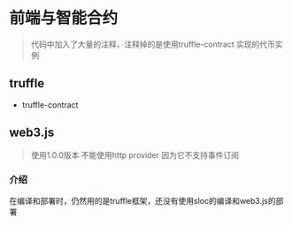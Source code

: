# 前端与智能合约

> 代码中加入了大量的注释，注释掉的是使用truffle-contract 实现的代币实例 

## truffle
* truffle-contract

## web3.js
> 使用1.0.0版本 不能使用http provider  因为它不支持事件订阅

### 介绍

在编译和部署时，仍然用的是truffle框架，还没有使用sloc的编译和web3.js的部署 